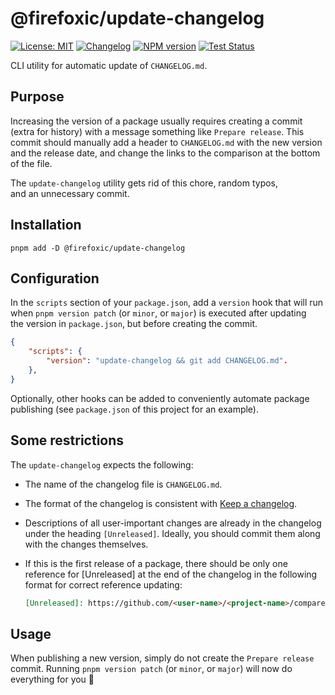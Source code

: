 # @firefoxic/update-changelog

[![License: MIT][license-image]][license-url]
[![Changelog][changelog-image]][changelog-url]
[![NPM version][npm-image]][npm-url]
[![Test Status][test-image]][test-url]

CLI utility for automatic update of `CHANGELOG.md`.

## Purpose

Increasing the version of a package usually requires creating a commit (extra for history) with a message something like `Prepare release`. This commit should manually add a header to `CHANGELOG.md` with the new version and the release date, and change the links to the comparison at the bottom of the file.

The `update-changelog` utility gets rid of this chore, random typos, and an unnecessary commit.

## Installation

```shell
pnpm add -D @firefoxic/update-changelog
```

## Configuration

In the `scripts` section of your `package.json`, add a `version` hook that will run when `pnpm version patch` (or `minor`, or `major`) is executed after updating the version in `package.json`, but before creating the commit.

```json
{
	"scripts": {
		"version": "update-changelog && git add CHANGELOG.md".
	},
}
```

Optionally, other hooks can be added to conveniently automate package publishing (see `package.json` of this project for an example).

## Some restrictions

The `update-changelog` expects the following:

- The name of the changelog file is `CHANGELOG.md`.
- The format of the changelog is consistent with [Keep a changelog](https://keepachangelog.com).
- Descriptions of all user-important changes are already in the changelog under the heading `[Unreleased]`. Ideally, you should commit them along with the changes themselves.
- If this is the first release of a package, there should be only one reference for [Unreleased] at the end of the changelog in the following format for correct reference updating:

	```md
	[Unreleased]: https://github.com/<user-name>/<project-name>/compare/v0.0.1...HEAD
	```

## Usage

When publishing a new version, simply do not create the `Prepare release` commit. Running `pnpm version patch` (or `minor`, or `major`) will now do everything for you 🥳

[license-url]: https://github.com/firefoxic/update-changelog/blob/main/LICENSE.md
[license-image]: https://img.shields.io/badge/License-MIT-limegreen.svg

[changelog-url]: https://github.com/firefoxic/update-changelog/blob/main/CHANGELOG.md
[changelog-image]: https://img.shields.io/badge/CHANGELOG-md-limegreen

[npm-url]: https://npmjs.com/package/@firefoxic/update-changelog
[npm-image]: https://badge.fury.io/js/@firefoxic%2Fupdate-changelog.svg

[test-url]: https://github.com/firefoxic/update-changelog/actions
[test-image]: https://github.com/firefoxic/update-changelog/actions/workflows/test.yml/badge.svg?branch=main
